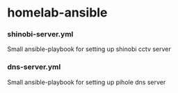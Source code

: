 # homelab-ansible

### shinobi-server.yml
Small ansible-playbook for setting up shinobi cctv server

### dns-server.yml
Small ansible-playbook for setting up pihole dns server
